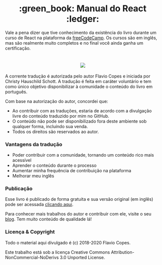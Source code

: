<h1 align="center"> :green_book:  Manual do React  :ledger: </h1>

Vale a pena dizer que tive conhecimento da existência do livro durante um curso de React na plataforma da [freeCodeCamp](https://www.freecodecamp.org/learn/). Os cursos são em inglês, mas são realmente muito completos e no final você ainda ganha um certificação.

<h1 align="center"><img src="https://cdn-media-1.freecodecamp.org/images/1*m5aPLXkrWJs7xKsfYViJEg.png" /></h1>

A corrente tradução é autorizada pelo autor Flavio Copes e iniciada por Christy Hauschild Schott. A tradução é feita em caráter voluntário e tem como único objetivo disponibilizar à comunidade o conteúdo do livro em português.

Com base na autorização do autor, concordei que:

- Ao contribuir com as traduções, estaria de acordo com a divulgação livre do conteúdo traduzido por mim no GitHub.
- O conteúdo não pode ser disponibilizado fora deste ambiente sob qualquer forma, incluíndo sua venda.
- Todos os direitos são reservados ao autor.

### Vantagens da tradução

- Poder contribuir com a comunidade, tornando um conteúdo rico mais acessível
- Aprender o conteúdo durante o processo
- Aumentar minha frequência de contribuição na plataforma
- Melhorar meu inglês

### Publicação

Esse livro é publicado de forma gratuita e sua versão original (em inglês) pode ser acessada [clicando aqui](https://www.freecodecamp.org/news/the-react-handbook-b71c27b0a795/).

Para conhecer mais trabalhos do autor e contribuir com ele, visite o seu [blog](https://www.freecodecamp.org/news/author/flavio/). Tem muito conteúdo de qualidade lá! 


### Licença & Copyright
Todo o material aqui divulgado é (c) 2018-2020 Flavio Copes.

Este trabalho está sob a licença Creative Commons Attribution-NonCommercial-NoDerivs 3.0 Unported License.
